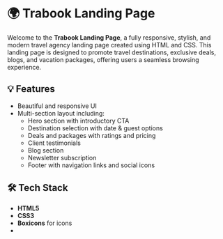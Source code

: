 # 🌍 Trabook Landing Page

Welcome to the **Trabook Landing Page**, a fully responsive, stylish, and modern travel agency landing page created using HTML and CSS. This landing page is designed to promote travel destinations, exclusive deals, blogs, and vacation packages, offering users a seamless browsing experience.

## 💡 Features

- Beautiful and responsive UI
- Multi-section layout including:
  - Hero section with introductory CTA
  - Destination selection with date & guest options
  - Deals and packages with ratings and pricing
  - Client testimonials
  - Blog section
  - Newsletter subscription
  - Footer with navigation links and social icons

## 🛠️ Tech Stack

- **HTML5**
- **CSS3**
- **Boxicons** for icons
-


